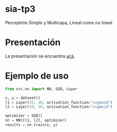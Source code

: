 # sia-tp3
Perceptrón Simple y Multicapa, Lineal como no lineal

# Presentación
La presentación se encuentra [acá](https://docs.google.com/presentation/d/1eYy0SBYM656LqigkSseMVhJhor3rvZayd9KMcy967bU/edit?usp=sharing).

# Ejemplo de uso
```python
from src.nn import NN, SGD, Layer

x, y = dataset()
l1 = Layer(35, 10, activation_function="sigmoid")
l2 = Layer(10, 10, activation_function="sigmoid")

optimizer = SGD()
nn = NN([l1, l2], optimizer)
results = nn.train(x, y)
```

